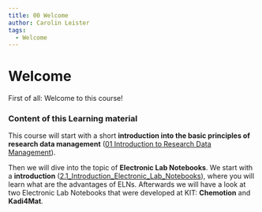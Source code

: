 ```yaml
---
title: 00 Welcome
author: Carolin Leister
tags:
  - Welcome
---
```


# Welcome

First of all: Welcome to this course!

### Content of this Learning material

This course will start with a short **introduction into the basic principles of research data management** ([01 Introduction to Research Data Management](../01%20Introduction%20to%20Research%20Data%20Management/RDM_content.md)).

Then we will dive into the topic of **Electronic Lab Notebooks**. We start with a **introduction** ([2.1_Introduction_Electronic_Lab_Notebooks](../02%20Electronic%20Lab%20Notebooks/2.1_Introduction_Electronic_Lab_Notebooks.md)), where you will learn what are the advantages of ELNs. Afterwards we will have a look at two Electronic Lab Notebooks that were developed at KIT: **Chemotion** and **Kadi4Mat**.

